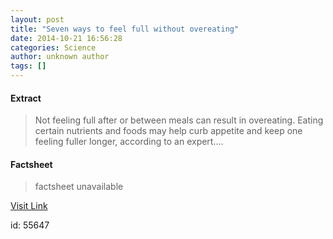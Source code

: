 ```yaml
---
layout: post
title: "Seven ways to feel full without overeating"
date: 2014-10-21 16:56:28
categories: Science
author: unknown author
tags: []
---
```



#### Extract
>Not feeling full after or between meals can result in overeating. Eating certain nutrients and foods may help curb appetite and keep one feeling fuller longer, according to an expert....

#### Factsheet
>factsheet unavailable

[Visit Link](http://feeds.sciencedaily.com/~r/sciencedaily/~3/9Z2c7DX5Q7A/141021125628.htm)

id:   55647
